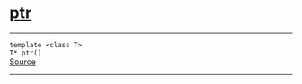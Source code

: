 
<h1 id="ptr">
 <a href="#/api/memory/ptr" class="anchor">
   <span>ptr</span>
  </a>
</h1>

<div class="signature">
  <hr>

  
  <div class="definition-container">
    <div class="definition">
      <code><span class="token keyword">template</span> <<span class="token keyword">class</span> <span class="token keyword">T</span>>
<span class="token keyword">T</span>* ptr()</code>
      <div class="flex-spacing"></div>
      <a href="https://github.com/libocca/occa/blob/a7d71df6/include/occa/core/memory.hpp#L108" target="_blank">Source</a>
    </div>
    
  </div>


  <hr>
</div>
